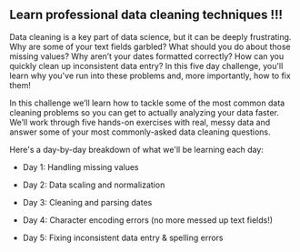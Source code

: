 Learn professional data cleaning techniques !!!
-----------------------------------------------

Data cleaning is a key part of data science, but it can be deeply frustrating. Why are some of your text fields garbled? What should you do about those missing values? Why aren’t your dates formatted correctly? How can you quickly clean up inconsistent data entry? In this five day challenge, you'll learn why you've run into these problems and, more importantly, how to fix them!

In this challenge we’ll learn how to tackle some of the most common data cleaning problems so you can get to actually analyzing your data faster. We’ll work through five hands-on exercises with real, messy data and answer some of your most commonly-asked data cleaning questions.

Here's a day-by-day breakdown of what we'll be learning each day:

- Day 1: Handling missing values

- Day 2: Data scaling and normalization

- Day 3: Cleaning and parsing dates

- Day 4: Character encoding errors (no more messed up text fields!)

- Day 5: Fixing inconsistent data entry & spelling errors
